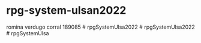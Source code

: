 # rpg-system-ulsan2022

romina verdugo corral 189085
#   r p g S y s t e m U l s a 2 0 2 2  
 #   r p g S y s t e m U l s a 2 0 2 2  
 #   r p g S y s t e m U l s a  
 